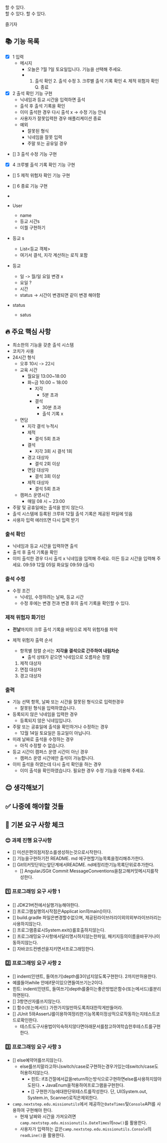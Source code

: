 할 수 있다.  
할 수 있다.
할 수 있다.

즐기자

## 📚 기능 목록

- [x] 1 입력
    - 메시지
        - 오늘은 ?월 ?일 토요일입니다. 기능을 선택해 주세요.
        -
            1. 출석 확인 2. 출석 수정 3. 크루별 출석 기록 확인 4. 제적 위험자 확인 Q. 종료
- [x] 2 출석 확인 기능 구현
    - 닉네임과 등교 시간을 입력하면 출석
    - 출석 후 출석 기록을 확인
    - 이미 출석한 경우 다시 출석 x -> 수정 기능 안내
    - 사용자가 잘못입력한 경우 애플리케이션 종료
    - 예외
        - 잘못된 형식
        - 닉네임을 잘못 입력
        - 주말 또는 공유일 경우
- [] 3 출석 수정 기능 구현
- [x] 4 크루별 출석 기록 확인 기능 구현
- [] 5 제적 위험자 확인 기능 구현
- [] 6 종료 기능 구현
-

- User
    - name
    - 등교 시간s
    - 이퀄 구현하기
- 등교 s
    - List<등교 객체>
    - 여기서 결석, 지각 계산하는 로직 포함
- 등교
    - 일 -> 월/일 요일 변경 x
    - 요일 ?
    - 시간
    - status -> 시간이 변경되면 같이 변경 해야함
- status
    - satus

## 🔥 주요 핵심 사항

- 최소한의 기능을 갖춘 출석 시스템
- 코치가 사용
- 24시간 형식
    - 오후 10시 -> 22시
    - 교육 시간
        - 월요일 13:00~18:00
        - 화~금 10:00 ~ 18:00
            - 지각
                - 5분 초과
            - 결석
                - 30분 초과
                - 출석 기록 x
    - 면담
        - 지각 결석 누적시
        - 제적
            - 결석 5회 초과
        - 결석
            - 지각 3회 시 결석 1회
        - 경고 대상자
            - 결석 2회 이상
        - 면담 대상자
            - 결석 3회 이상
        - 제적 대상자
            - 결석 5회 초과
    - 캠퍼스 운영시간
        - 매일 08 시 ~ 23:00
- 주말 및 공휴일에는 출석을 받지 않는다.
- 출석 시스템에 등록된 크루와 12월 출석 기록은 제공된 파일에 잇음
- 사용자 입력 에러뜨면 다시 입력 받기

### 출석 확인

- 닉네임과 등교 시간을 입력하면 출석
- 출석 후 출석 기록을 확인
- 이미 출석한 경우 다시 출석 x
  닉네임을 입력해 주세요.
  이든
  등교 시간을 입력해 주세요.
  09:59
  12월 05일 화요일 09:59 (출석)

### 출석 수정

- 수정 조건
    - 닉네임, 수정하려는 날짜, 등교 시간
    - 수정 후에는 변경 전과 변경 후의 출석 기록을 확인할 수 있다.

### 제적 위험자 화기인

- **전날**까지의 크루 출석 기록을 바탕으로 제적 위험자를 파악
- 제적 위험자 출력 순서
    - 항목별 정렬 순서는 **지각을 결석으로 간주하여 내림차순**
        - 출석 상태가 같으면 닉네임으로 오름차순 정렬

    1. 제적 대상자
    2. 면접 대상자
    3. 경고 대상자

### 출력

- 기능 선택 항목, 날짜 또는 시간을 잘못된 형식으로 입력한경우
    - 잘못된 형식을 입력하였습니다.
- 등록되지 않은 닉네임을 입력한 경우
    - 등록되지 않은 닉네임입니다.
- 주말 또는 공휴일에 출석을 확인하거나 수정하는 경우
    - 12월 14일 토요일은 등교일이 아닙니다.
- 미래 날짜로 출석을 수정하는 경우
    - 아직 수정할 수 없습니다.
- 등교 시간이 캠퍼스 운영 시간이 아닌 경우
    - 캠퍼스 운영 시간에만 출석이 가능합니다.
- 이미 출석을 하였는데 다시 출석 확인을 하는 경우
    - 이미 출석을 확인하였습니다. 필요한 경우 수정 기능을 이용해 주세요.

## 😊 생각해보기

## ✅ 나중에 해야할 것들

## 🚨 기본 요구 사항 체크

### 😊 과제 진행 요구사항

- [] 미션은편의점저장소를생성하는것으로시작한다.
- [] 기능을구현하기전 README. md 에구현할기능목록을정리해추가한다.
- [] Git의커밋단위는앞단계에서README. nd에정리한기능목록단위로추가한다.
    - [] AngularJSGit Commit MessageConventions을참고해커밋메시지를작성한다.

### 1️⃣ 프로그래밍 요구 사항 1

- [] JDK21버전에서실행가능해야한다.
- [] 프로그램실행의시작점은Applicat ion의main()이다.
- [] build.gradle 파일은변경할수없으며, 제공된라이브러리이외의외부라이브러리는사용하지않는다.
- [] 프로그램종료시System.exit()를호출하지않는다.
- [] 프로그래밍요구사항에서달리명시하지않는한파일, 패키지등의이름을바꾸거나이동하지않는다.
- [] 자바코드컨벤션을지키면서프로그래밍한다.

### 2️⃣ 프로그래밍 요구 사항 2

- [] indent(인덴트, 들여쓰기)depth를3이넘지않도록구현한다. 2까지만허용한다.
- 예를들어while 안에if문이있으면들여쓰기는2이다.
- 힌트: indent(인덴트, 들여쓰기)depth를줄이는좋은방법은함수(또는메서드)를분리하면된다.
- [] 3항연산자를쓰지않는다.
- [] 함수(또는메서드) 가한가지일만하도록최대한작게만들어라.
- [] JUnit 5와AssertJ를이용하여정리한기능목록이정상적으로작동하는지테스트코드로확인한다.
    - 테스트도구사용법이익숙하지않다면아래문서를참고하여학습한후테스트를구현한다.

### 3️⃣ 프로그래밍 요구 사항 3

- [] else예약어를쓰지않는다.
    - else를쓰지말라고하니switch/case로구현하는경우가있는데switch/case도허용하지않는다.
        - • 힌트: if조건절에서값을return하는방식으로구현하면else를사용하지않아도된다. • JavaEnum을적용하여프로그램을구현한다.
        - • [] 구현한기능에대한단위테스트를작성한다. 단, UI(System.out, System.in, Scanner)로직은제외한다.
- `camp.nextstep.edu.missionutils`에서 제공하는`DateTimes`및`Console`API를 사용하여 구현해야 한다.
    - 현재 날짜와 시간을 가져오려면`camp.nextstep.edu.missionutils.DateTimes`의`now()`를 활용한다.
    - 사용자가 입력하는 값은`camp.nextstep.edu.missionutils.Console`의`readLine()`을 활용한다.

